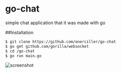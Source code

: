 # go-chat
simple chat application that it was made with go

##Installation

  ```sh 
  $ git clone https://github.com/onerciller/go-chat
  $ go get github.com/gorilla/websocket
  $ cd /go-chat
  $ go run main.go  
```  
  
![screenshot](https://github.com/onerciller/go-chat/blob/master/img/chat.png)





